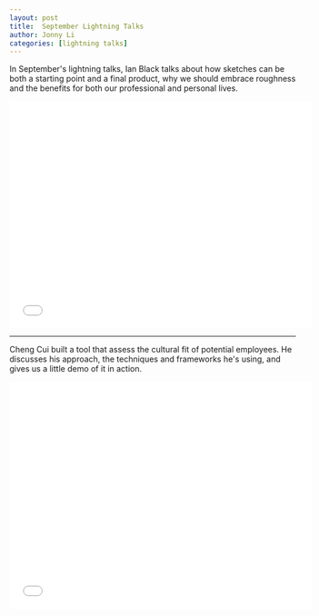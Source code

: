```yaml
---
layout: post
title:  September Lightning Talks
author: Jonny Li
categories: [lightning talks]
---
```

In September's lightning talks, Ian Black talks about how sketches can be both a starting point and a final product, why we should embrace roughness and the benefits for both our professional and personal lives.

<div class="video"><iframe width="532" height="400" src="//www.youtube.com/embed/DlsKSl1gK6o" frameborder="0" allowfullscreen="allowfullscreen"></iframe></div>

---

Cheng Cui built a tool that assess the cultural fit of potential employees. He discusses his approach, the techniques and frameworks he's using, and gives us a little demo of it in action.

<div class="video"><iframe width="532" height="400" src="//www.youtube.com/embed/Sg2BDsmQxw0" frameborder="0" allowfullscreen="allowfullscreen"></iframe></div>
